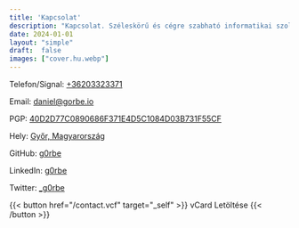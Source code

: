 ```yaml
---
title: 'Kapcsolat'
description: "Kapcsolat. Széleskörű és cégre szabható informatikai szolgáltatások, jól működő és költséghatékony informatikai háttér biztosítása."
date: 2024-01-01
layout: "simple"
draft:  false
images: ["cover.hu.webp"]
---
```


Telefon/Signal: [+36203323371](tel:+36203323371)

Email: [daniel@gorbe.io](mailto:daniel@gorbe.io)

PGP: [40D2D77C0890686F371E4D5C1084D03B731F55CF](https://gorbe.io/keys/40D2D77C0890686F371E4D5C1084D03B731F55CF.txt)

Hely: [Győr, Magyarország](https://www.openstreetmap.org/#map=12/47.6825/17.5998)

GitHub: [g0rbe](https://github.com/g0rbe)

LinkedIn: [g0rbe](https://linkedin.com/in/g0rbe)

Twitter: [_g0rbe](https://twitter.com/_g0rbe)

{{< button href="/contact.vcf" target="_self" >}}
vCard Letöltése
{{< /button >}}